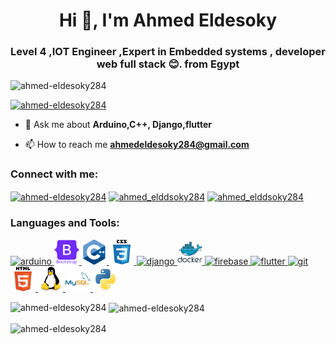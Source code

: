 <h1 align="center">Hi 👋, I'm Ahmed Eldesoky</h1>
<h3 align="center">Level 4 ,IOT Engineer ,Expert in Embedded systems , developer web full stack 😊. from Egypt</h3>

<p align="left"> <img src="https://komarev.com/ghpvc/?username=ahmed-eldesoky284&label=Profile%20views&color=0e75b6&style=flat" alt="ahmed-eldesoky284" /> </p>

<p align="left"> <a href="https://github.com/ryo-ma/github-profile-trophy"><img src="https://github-profile-trophy.vercel.app/?username=ahmed-eldesoky284" alt="ahmed-eldesoky284" /></a> </p>

- 💬 Ask me about **Arduino,C++, Django,flutter**

- 📫 How to reach me **ahmedeldesoky284@gmail.com**

<h3 align="left">Connect with me:</h3>
<p align="left">
<a href="https://linkedin.com/in/ahmed-eldesoky284" target="blank"><img align="center" src="https://raw.githubusercontent.com/rahuldkjain/github-profile-readme-generator/master/src/images/icons/Social/linked-in-alt.svg" alt="ahmed-eldesoky284" height="30" width="40" /></a>
<a href="https://instagram.com/ahmed_eldesoky284" target="blank"><img align="center" src="https://raw.githubusercontent.com/rahuldkjain/github-profile-readme-generator/master/src/images/icons/Social/instagram.svg" alt="ahmed_elddsoky284" height="30" width="40" /></a>
<a href="https://www.threads.net/@ahmed_eldesoky284" target="blank"><img align="center" src="https://seeklogo.com/images/T/threads-logo-9F3F8228AC-seeklogo.com.png?v=638243212870000000" alt="ahmed_elddsoky284" height="30" width="40" /></a>
  
</p>

<h3 align="left">Languages and Tools:</h3>
<p align="left"> <a href="https://www.arduino.cc/" target="_blank" rel="noreferrer"> <img src="https://cdn.worldvectorlogo.com/logos/arduino-1.svg" alt="arduino" width="40" height="40"/> </a> <a href="https://getbootstrap.com" target="_blank" rel="noreferrer"> <img src="https://raw.githubusercontent.com/devicons/devicon/master/icons/bootstrap/bootstrap-plain-wordmark.svg" alt="bootstrap" width="40" height="40"/> </a> <a href="https://www.w3schools.com/cpp/" target="_blank" rel="noreferrer"> <img src="https://raw.githubusercontent.com/devicons/devicon/master/icons/cplusplus/cplusplus-original.svg" alt="cplusplus" width="40" height="40"/> </a> <a href="https://www.w3schools.com/css/" target="_blank" rel="noreferrer"> <img src="https://raw.githubusercontent.com/devicons/devicon/master/icons/css3/css3-original-wordmark.svg" alt="css3" width="40" height="40"/> </a> <a href="https://www.djangoproject.com/" target="_blank" rel="noreferrer"> <img src="https://cdn.worldvectorlogo.com/logos/django.svg" alt="django" width="40" height="40"/> </a> <a href="https://www.docker.com/" target="_blank" rel="noreferrer"> <img src="https://raw.githubusercontent.com/devicons/devicon/master/icons/docker/docker-original-wordmark.svg" alt="docker" width="40" height="40"/> </a> <a href="https://firebase.google.com/" target="_blank" rel="noreferrer"> <img src="https://www.vectorlogo.zone/logos/firebase/firebase-icon.svg" alt="firebase" width="40" height="40"/> </a> <a href="https://flutter.dev" target="_blank" rel="noreferrer"> <img src="https://www.vectorlogo.zone/logos/flutterio/flutterio-icon.svg" alt="flutter" width="40" height="40"/> </a> <a href="https://git-scm.com/" target="_blank" rel="noreferrer"> <img src="https://www.vectorlogo.zone/logos/git-scm/git-scm-icon.svg" alt="git" width="40" height="40"/> </a> <a href="https://www.w3.org/html/" target="_blank" rel="noreferrer"> <img src="https://raw.githubusercontent.com/devicons/devicon/master/icons/html5/html5-original-wordmark.svg" alt="html5" width="40" height="40"/> </a> <a href="https://www.linux.org/" target="_blank" rel="noreferrer"> <img src="https://raw.githubusercontent.com/devicons/devicon/master/icons/linux/linux-original.svg" alt="linux" width="40" height="40"/> </a> <a href="https://www.mysql.com/" target="_blank" rel="noreferrer"> <img src="https://raw.githubusercontent.com/devicons/devicon/master/icons/mysql/mysql-original-wordmark.svg" alt="mysql" width="40" height="40"/> </a> <a href="https://www.python.org" target="_blank" rel="noreferrer"> <img src="https://raw.githubusercontent.com/devicons/devicon/master/icons/python/python-original.svg" alt="python" width="40" height="40"/> </a> </p>

<p><img align="left" src="https://github-readme-stats.vercel.app/api/top-langs?username=ahmed-eldesoky284&show_icons=true&locale=en&layout=compact" alt="ahmed-eldesoky284" /></p>

<p>&nbsp;<img align="center" src="https://github-readme-stats.vercel.app/api?username=ahmed-eldesoky284&show_icons=true&locale=en" alt="ahmed-eldesoky284" /></p>

<p><img align="center" src="https://github-readme-streak-stats.herokuapp.com/?user=ahmed-eldesoky284&" alt="ahmed-eldesoky284" /></p>
